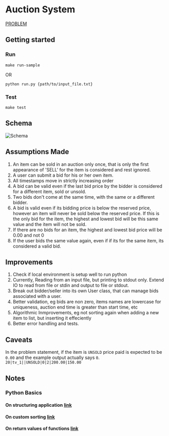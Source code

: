 # Auction System

[PROBLEM](PROBLEM.md)

## Getting started

### Run

`make run-sample`

OR

`python run.py {path/to/input_file.txt}`

### Test

`make test`

## Schema
 
![Schema](https://cdn-std.droplr.net/files/acc_279689/Gy5hLm "Schema" )

## Assumptions Made

1. An item can be sold in an auction only once, that is only the first appearance of 'SELL' for the item is considered and rest ignored.
2. A user can submit a bid for his or her own item.
3. All timestamps move in strictly increasing order
4. A bid can be valid even if the last bid price by the bidder is considered for a different item, sold or unsold.
5. Two bids don't come at the same time, with the same or a different bidder.
6. A bid is valid even if its bidding price is below the reserved price, however an item will never be sold below the reserved price. If this is the only bid for the item, the highest and lowest bid will be this same value and the item will not be sold.
7. If there are no bids for an item, the highest and lowest bid price will be 0.00 and not 0
8. If the user bids the same value again, even if if its for the same item, its considered a valid bid.

## Improvements


1. Check if local environment is setup well to run python
2. Currently, Reading from an input file, but printing to stdout only. Extend IO to read from file or stdin and output to file or stdout.
3. Break out bidder/seller into its own User class, that can manage bids associated with a user.
4. Better validation, eg bids are non zero, items names are lowercase for uniqueness, auction end time is greater than start time, etc
5. Algorithmic Inmprovements, eg not sorting again when adding a new item to list, but inserting it effeciently
6. Better error handling and tests.

## Caveats

In the problem statement, if the item is `UNSOLD` price paid is expected to be `0.00` and the example output actually says `0`. `20|tv_1||UNSOLD|0|2|200.00|150.00`

## Notes

### Python Basics

#### On structuring application [link](https://www.kennethreitz.org/essays/repository-structure-and-python)
#### On custom sorting [link](https://portingguide.readthedocs.io/en/latest/comparisons.html)
#### On return values of functions [link](http://www.compciv.org/guides/python/fundamentals/function-definitions/)